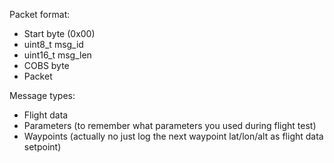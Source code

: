 Packet format: 

- Start byte (0x00)
- uint8_t msg_id
- uint16_t msg_len
- COBS byte
- Packet

Message types:
- Flight data
- Parameters (to remember what parameters you used during flight test)
- Waypoints (actually no just log the next waypoint lat/lon/alt as flight data setpoint)
